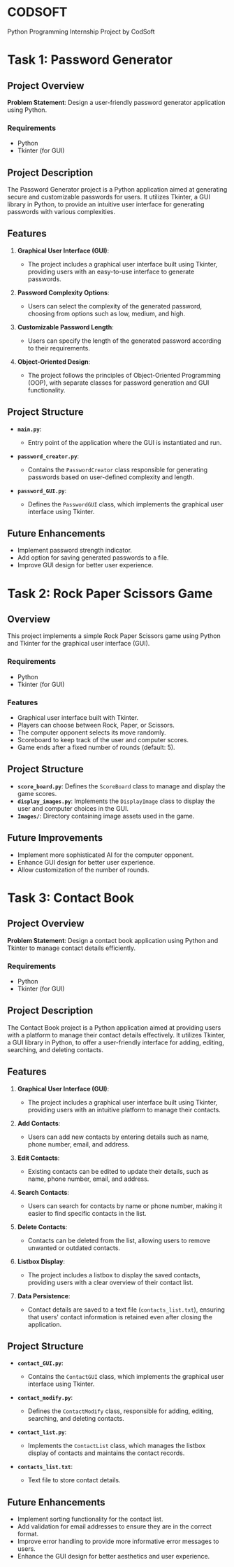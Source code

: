 # CODSOFT
Python Programming Internship Project by CodSoft

# Task 1: Password Generator

## Project Overview

**Problem Statement**: 
Design a user-friendly password generator application using Python.

### Requirements
- Python
- Tkinter (for GUI)

## Project Description

The Password Generator project is a Python application aimed at generating secure and customizable passwords for users. It utilizes Tkinter, a GUI library in Python, to provide an intuitive user interface for generating passwords with various complexities.

## Features

1. **Graphical User Interface (GUI)**:
   - The project includes a graphical user interface built using Tkinter, providing users with an easy-to-use interface to generate passwords.

2. **Password Complexity Options**:
   - Users can select the complexity of the generated password, choosing from options such as low, medium, and high.

3. **Customizable Password Length**:
   - Users can specify the length of the generated password according to their requirements.

4. **Object-Oriented Design**:
   - The project follows the principles of Object-Oriented Programming (OOP), with separate classes for password generation and GUI functionality.

## Project Structure

- **`main.py`**: 
  - Entry point of the application where the GUI is instantiated and run.

- **`password_creator.py`**: 
  - Contains the `PasswordCreator` class responsible for generating passwords based on user-defined complexity and length.

- **`password_GUI.py`**: 
  - Defines the `PasswordGUI` class, which implements the graphical user interface using Tkinter.


## Future Enhancements

- Implement password strength indicator.
- Add option for saving generated passwords to a file.
- Improve GUI design for better user experience.
  

# Task 2: Rock Paper Scissors Game

## Overview

This project implements a simple Rock Paper Scissors game using Python and Tkinter for the graphical user interface (GUI).

### Requirements
- Python
- Tkinter (for GUI)


### Features

- Graphical user interface built with Tkinter.
- Players can choose between Rock, Paper, or Scissors.
- The computer opponent selects its move randomly.
- Scoreboard to keep track of the user and computer scores.
- Game ends after a fixed number of rounds (default: 5).

## Project Structure

- **`score_board.py`**: Defines the `ScoreBoard` class to manage and display the game scores.
- **`display_images.py`**: Implements the `DisplayImage` class to display the user and computer choices in the GUI.
- **`Images/`**: Directory containing image assets used in the game.

## Future Improvements

- Implement more sophisticated AI for the computer opponent.
- Enhance GUI design for better user experience.
- Allow customization of the number of rounds.

# Task 3: Contact Book

## Project Overview

**Problem Statement**: 
Design a contact book application using Python and Tkinter to manage contact details efficiently.

### Requirements
- Python
- Tkinter (for GUI)

## Project Description

The Contact Book project is a Python application aimed at providing users with a platform to manage their contact details effectively. It utilizes Tkinter, a GUI library in Python, to offer a user-friendly interface for adding, editing, searching, and deleting contacts.

## Features

1. **Graphical User Interface (GUI)**:
   - The project includes a graphical user interface built using Tkinter, providing users with an intuitive platform to manage their contacts.

2. **Add Contacts**:
   - Users can add new contacts by entering details such as name, phone number, email, and address.

3. **Edit Contacts**:
   - Existing contacts can be edited to update their details, such as name, phone number, email, and address.

4. **Search Contacts**:
   - Users can search for contacts by name or phone number, making it easier to find specific contacts in the list.

5. **Delete Contacts**:
   - Contacts can be deleted from the list, allowing users to remove unwanted or outdated contacts.

6. **Listbox Display**:
   - The project includes a listbox to display the saved contacts, providing users with a clear overview of their contact list.

7. **Data Persistence**:
   - Contact details are saved to a text file (`contacts_list.txt`), ensuring that users' contact information is retained even after closing the application.

## Project Structure

- **`contact_GUI.py`**: 
  - Contains the `ContactGUI` class, which implements the graphical user interface using Tkinter.

- **`contact_modify.py`**: 
  - Defines the `ContactModify` class, responsible for adding, editing, searching, and deleting contacts.

- **`contact_list.py`**: 
  - Implements the `ContactList` class, which manages the listbox display of contacts and maintains the contact records.

- **`contacts_list.txt`**: 
  - Text file to store contact details.

## Future Enhancements

- Implement sorting functionality for the contact list.
- Add validation for email addresses to ensure they are in the correct format.
- Improve error handling to provide more informative error messages to users.
- Enhance the GUI design for better aesthetics and user experience.


